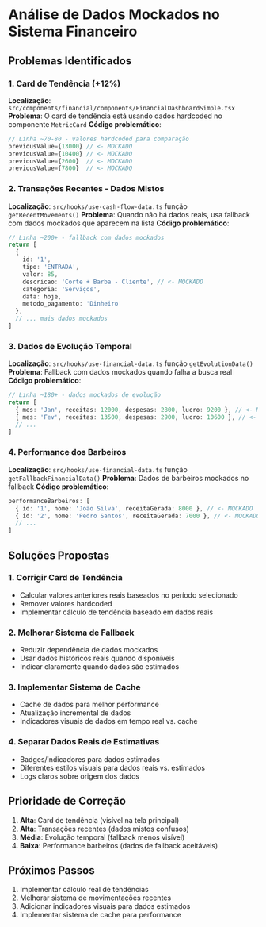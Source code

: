 # Análise de Dados Mockados no Sistema Financeiro

## Problemas Identificados

### 1. Card de Tendência (+12%)
**Localização**: `src/components/financial/components/FinancialDashboardSimple.tsx`
**Problema**: O card de tendência está usando dados hardcoded no componente `MetricCard`
**Código problemático**:
```typescript
// Linha ~70-80 - valores hardcoded para comparação
previousValue={13000} // <- MOCKADO
previousValue={10400} // <- MOCKADO
previousValue={2600}  // <- MOCKADO
previousValue={7800}  // <- MOCKADO
```

### 2. Transações Recentes - Dados Mistos
**Localização**: `src/hooks/use-cash-flow-data.ts` função `getRecentMovements()`
**Problema**: Quando não há dados reais, usa fallback com dados mockados que aparecem na lista
**Código problemático**:
```typescript
// Linha ~200+ - fallback com dados mockados
return [
  {
    id: '1',
    tipo: 'ENTRADA',
    valor: 85,
    descricao: 'Corte + Barba - Cliente', // <- MOCKADO
    categoria: 'Serviços',
    data: hoje,
    metodo_pagamento: 'Dinheiro'
  },
  // ... mais dados mockados
]
```

### 3. Dados de Evolução Temporal
**Localização**: `src/hooks/use-financial-data.ts` função `getEvolutionData()`
**Problema**: Fallback com dados mockados quando falha a busca real
**Código problemático**:
```typescript
// Linha ~180+ - dados mockados de evolução
return [
  { mes: 'Jan', receitas: 12000, despesas: 2800, lucro: 9200 }, // <- MOCKADO
  { mes: 'Fev', receitas: 13500, despesas: 2900, lucro: 10600 }, // <- MOCKADO
  // ...
]
```

### 4. Performance dos Barbeiros
**Localização**: `src/hooks/use-financial-data.ts` função `getFallbackFinancialData()`
**Problema**: Dados de barbeiros mockados no fallback
**Código problemático**:
```typescript
performanceBarbeiros: [
  { id: '1', nome: 'João Silva', receitaGerada: 8000 }, // <- MOCKADO
  { id: '2', nome: 'Pedro Santos', receitaGerada: 7000 }, // <- MOCKADO
  // ...
]
```

## Soluções Propostas

### 1. Corrigir Card de Tendência
- Calcular valores anteriores reais baseados no período selecionado
- Remover valores hardcoded
- Implementar cálculo de tendência baseado em dados reais

### 2. Melhorar Sistema de Fallback
- Reduzir dependência de dados mockados
- Usar dados históricos reais quando disponíveis
- Indicar claramente quando dados são estimados

### 3. Implementar Sistema de Cache
- Cache de dados para melhor performance
- Atualização incremental de dados
- Indicadores visuais de dados em tempo real vs. cache

### 4. Separar Dados Reais de Estimativas
- Badges/indicadores para dados estimados
- Diferentes estilos visuais para dados reais vs. estimados
- Logs claros sobre origem dos dados

## Prioridade de Correção

1. **Alta**: Card de tendência (visível na tela principal)
2. **Alta**: Transações recentes (dados mistos confusos)
3. **Média**: Evolução temporal (fallback menos visível)
4. **Baixa**: Performance barbeiros (dados de fallback aceitáveis)

## Próximos Passos

1. Implementar cálculo real de tendências
2. Melhorar sistema de movimentações recentes
3. Adicionar indicadores visuais para dados estimados
4. Implementar sistema de cache para performance